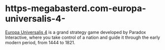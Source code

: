 # https-megabasterd.com-europa-universalis-4-
[Europa Universalis 4](https://megabasterd.com/europa-universalis-4/) is a grand strategy game developed by Paradox Interactive, where you take control of a nation and guide it through the early modern period, from 1444 to 1821.
